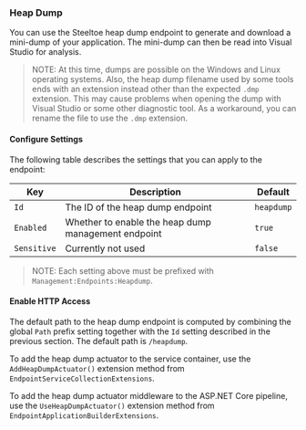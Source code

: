 ### Heap Dump

You can use the Steeltoe heap dump endpoint to generate and download a mini-dump of your application. The mini-dump can then be read into Visual Studio for analysis.

>NOTE: At this time, dumps are possible on the Windows and Linux operating systems. Also, the heap dump filename used by some tools ends with an extension instead other than the expected `.dmp` extension. This may cause problems when opening the dump with Visual Studio or some other diagnostic tool. As a workaround, you can rename the file to use the `.dmp` extension.

#### Configure Settings

The following table describes the settings that you can apply to the endpoint:

|Key|Description|Default|
|---|---|---|
|`Id`|The ID of the heap dump endpoint|`heapdump`|
|`Enabled`|Whether to enable the heap dump management endpoint|`true`|
|`Sensitive`|Currently not used|`false`|

>NOTE: Each setting above must be prefixed with `Management:Endpoints:Heapdump`.

#### Enable HTTP Access

The default path to the heap dump endpoint is computed by combining the global `Path` prefix setting together with the `Id` setting described in the previous section. The default path is `/heapdump`.

To add the heap dump actuator to the service container, use the `AddHeapDumpActuator()` extension method from `EndpointServiceCollectionExtensions`.

To add the heap dump actuator middleware to the ASP.NET Core pipeline, use the `UseHeapDumpActuator()` extension method from `EndpointApplicationBuilderExtensions`.
